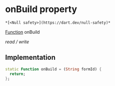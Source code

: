 


# onBuild property




    *[<Null safety>](https://dart.dev/null-safety)*


[Function](https://api.flutter.dev/flutter/dart-core/Function-class.html) onBuild
  
_read / write_






## Implementation

```dart
static Function onBuild = (String formId) {
  return;
};


```







